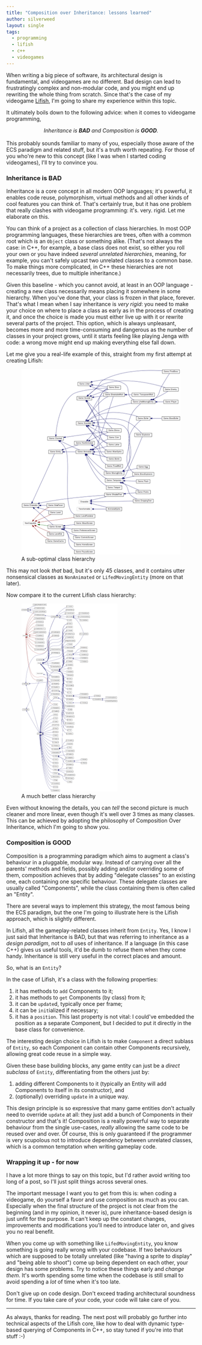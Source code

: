 ```yaml
---
title: "Composition over Inheritance: lessons learned"
author: silverweed
layout: single
tags:
  - programming  
  - lifish  
  - c++  
  - videogames
---
```


When writing a big piece of software, its architectural design is fundamental, and videogames are no different.
Bad design can lead to frustratingly complex and non-modular code, and you might end up rewriting the whole thing
from scratch.
Since that's the case of my videogame [Lifish](/Lifish/), I'm going to share my experience
within this topic.

It ultimately boils down to the following advice: when it comes to videogame programming,

<center><em>Inheritance is <strong>BAD</strong> and Composition is <strong>GOOD</strong>.</em></center>
  
<br/>
This probably sounds familiar to many of you, especially those aware of the ECS paradigm and related stuff, but
it's a truth worth repeating. For those of you who're new to this concept (like I was when I started coding videogames),
I'll try to convince you.

### Inheritance is BAD
Inheritance is a core concept in all modern OOP languages; it's powerful, it enables code reuse,
polymorphism, virtual methods and all other kinds of cool features you can think of.
That's certainly true, but it has one problem that really clashes with videogame programming: it's. very. rigid.
Let me elaborate on this.

You can think of a project as a collection of class hierarchies. In most OOP programming languages, these hierarchies
are trees, often with a common root which is an `Object` class or something alike. (That's not always the case:
in C++, for example, a base class does not exist,
so either you roll your own or you have indeed _several unrelated hierarchies_, meaning, for example, 
you can't
safely upcast two unrelated classes to a common base. To make things more complicated, in C++ these hierarchies are
not necessarily trees, due to multiple inheritance.)

Given this baseline - which you cannot avoid, at least in an OOP language - creating a new class necessarily means
placing it somewhere in some hierarchy. When you've done that, your class is frozen in that place, forever. That's
what I mean when I say inheritance is _very rigid_: you need to make your choice on where to place a class as early as in the process of
creating it, and once the choice is made you must either live up with it or rewrite several parts of the project.
This option, which is always unpleasant, becomes more and more time-consuming and dangerous as the number of classes
in your project grows, until it starts feeling like playing Jenga with code: a wrong move might end up making
everything else fall down.

Let me give you a real-life example of this, straight from my first attempt at creating Lifish:

<figure>
  <a href="/assets/img/lifish_0.x_dot.png">
    <img style='max-height: 500px' src="/assets/img/lifish_0.x_dot.png" alt="Dot graph of Lifish 0.x"/>
  </a>
  <figcaption>A sub-optimal class hierarchy</figcaption>
</figure>

This may not look *that* bad, but it's only 45 classes, and it contains utter nonsensical classes as `NonAnimated`
or `LifedMovingEntity` (more on that later).

Now compare it to the current Lifish class hierarchy:

<figure>
  <a href="/assets/img/lifish_1.x_dot.png">
    <img style='max-height: 500px' src="/assets/img/lifish_1.x_dot.png" alt="Dot graph of Lifish 1.x"/>
  </a>
  <figcaption>A much better class hierarchy</figcaption>
</figure>

Even without knowing the details, you can *tell* the second picture is much cleaner and more linear, even though
it's well over 3 times as many classes. This can be achieved 
by adopting the philosophy of Composition Over Inheritance, which I'm going to show you.

### Composition is GOOD
Composition is a programming paradigm which aims to augment a class's behaviour in a pluggable, modular way.
Instead of carrying over all the parents' methods and fields, possibly adding and/or overriding some of them,
composition achieves that by adding "delegate classes" to an existing one, each containing one specific behaviour.
These delegate classes are usually called "Components", while the class containing them is often called an "Entity".

There are several ways to implement this strategy, the most famous being the ECS paradigm, but the one I'm going to
illustrate here is the Lifish approach, which is slightly different.

In Lifish, all the gameplay-related classes inherit from `Entity`. Yes, I know I just said that Inheritance is BAD,
but that was referring to inheritance as a _design paradigm_, not to _all_ uses of inheritance. If a language
(in this case C++) gives us useful tools, it'd be dumb to refuse them when they come handy. Inheritance is still
very useful in the correct places and amount.

So, what is an `Entity`?

In the case of Lifish, it's a class with the following properties: 

1. it has methods to `add` Components to it;  
2. it has methods to `get` Components (by class) from it;  
3. it can be `update`d, typically once per frame;  
4. it can be `init`ialized if necessary;  
5. it has a `position`. This last property is not vital: I could've embedded the position as a separate Component, but
   I decided to put it directly in the base class for convenience.

The interesting design choice in Lifish is to make `Component` a direct sublass of `Entity`, so each Component
can contain other Components recursively, allowing great code reuse in a simple way.

Given these base building blocks, any game entity can just be a _direct subclass_ of `Entity`, differentiating
from the others just by:  

1. adding different Components to it (typically an Entity will add Components to itself in its constructor), and  
2. (optionally) overriding `update` in a unique way.

This design principle is so expressive that many game entities don't actually need to override `update` at all:
they just add a bunch of Components in their constructor and that's it!
Composition is a really powerful way to separate behaviour from the single use-cases, _really_ allowing the same code
to be reused over and over. Of course, this is only guaranteed if the programmer is very scupolous not to introduce
dependency between unrelated classes, which is a common temptation when writing gameplay code.

### Wrapping it up - for now
I have a lot more things to say on this topic, but I'd rather avoid writing too long of a post, so I'll just split
things across several ones.

The important message I want you to get from this is: when coding a videogame, do yourself a favor and use composition
as much as you can. Especially when the final structure of the project is not clear from the beginning (and in my
opinion, it never is),
pure inheritance-based design is just unfit for the purpose. It can't keep up the constant changes, improvements and
modifications you'll need to introduce later on, and gives you no real benefit.

When you come up with something like `LifedMovingEntity`, you know something is going really wrong with your codebase.
If two behaviours which are supposed to be totally unrelated (like "having a sprite to display" and "being able to 
shoot") come up being dependent on each other, your design has some problems. Try to notice these things early and
_change them_. It's worth spending some time when the codebase is still small to avoid spending a _lot_ of time
when it's too late.

Don't give up on code design. Don't exceed trading architectural soundness for time. If you take care of your code,
your code will take care of you.

---

As always, thanks for reading. The next post will probably go further into technical aspects of the Lifish core, like
how to deal with dynamic type-based querying of Components in C++, so stay tuned if you're into that stuff :-)
